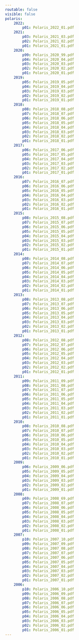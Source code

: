```yaml
---
routable: false
visible: false
polaris:
    2022:
        p01: Polaris_2022_01.pdf
    2021:
        p03: Polaris_2021_03.pdf
        p02: Polaris_2021_02.pdf
        p01: Polaris_2021_01.pdf
    2020:
        p99: Polaris_2020_99.pdf
        p04: Polaris_2020_04.pdf
        p03: Polaris_2020_03.pdf
        p02: Polaris_2020_02.pdf
        p01: Polaris_2020_01.pdf
    2019:
        p05: Polaris_2019_05.pdf
        p04: Polaris_2019_04.pdf
        p03: Polaris_2019_03.pdf
        p02: Polaris_2019_02.pdf
        p01: Polaris_2019_01.pdf
    2018:
        p08: Polaris_2018_08.pdf
        p07: Polaris_2018_07.pdf
        p06: Polaris_2018_06.pdf
        p05: Polaris_2018_05.pdf
        p04: Polaris_2018_04.pdf
        p03: Polaris_2018_03.pdf
        p02: Polaris_2018_02.pdf
        p01: Polaris_2018_01.pdf
    2017:
        p06: Polaris_2017_06.pdf
        p05: Polaris_2017_05.pdf
        p04: Polaris_2017_04.pdf
        p03: Polaris_2017_03.pdf
        p02: Polaris_2017_02.pdf
        p01: Polaris_2017_01.pdf
    2016:
        p07: Polaris_2016_07.pdf
        p06: Polaris_2016_06.pdf
        p05: Polaris_2016_05.pdf
        p04: Polaris_2016_04.pdf
        p03: Polaris_2016_03.pdf
        p02: Polaris_2016_02.pdf
        p01: Polaris_2016_01.pdf
    2015:
        p08: Polaris_2015_08.pdf
        p07: Polaris_2015_07.pdf
        p06: Polaris_2015_06.pdf
        p05: Polaris_2015_05.pdf
        p04: Polaris_2015_04.pdf
        p03: Polaris_2015_03.pdf
        p02: Polaris_2015_02.pdf
        p01: Polaris_2015_01.pdf
    2014:
        p08: Polaris_2014_08.pdf
        p07: Polaris_2014_07.pdf
        p06: Polaris_2014_06.pdf
        p05: Polaris_2014_05.pdf
        p04: Polaris_2014_04.pdf
        p03: Polaris_2014_03.pdf
        p02: Polaris_2014_02.pdf
        p01: Polaris_2014_01.pdf
    2013:
        p08: Polaris_2013_08.pdf
        p07: Polaris_2013_07.pdf
        p06: Polaris_2013_06.pdf
        p05: Polaris_2013_05.pdf
        p04: Polaris_2013_04.pdf
        p03: Polaris_2013_03.pdf
        p02: Polaris_2013_02.pdf
        p01: Polaris_2013_01.pdf
    2012:
        p08: Polaris_2012_08.pdf
        p07: Polaris_2012_07.pdf
        p06: Polaris_2012_06.pdf
        p05: Polaris_2012_05.pdf
        p04: Polaris_2012_04.pdf
        p03: Polaris_2012_03.pdf
        p02: Polaris_2012_02.pdf
        p01: Polaris_2012_01.pdf
    2011:
        p09: Polaris_2011_09.pdf
        p08: Polaris_2011_08.pdf
        p07: Polaris_2011_07.pdf
        p06: Polaris_2011_06.pdf
        p05: Polaris_2011_05.pdf
        p04: Polaris_2011_04.pdf
        p03: Polaris_2011_03.pdf
        p02: Polaris_2011_02.pdf
        p01: Polaris_2011_01.pdf
    2010:
        p08: Polaris_2010_08.pdf
        p07: Polaris_2010_07.pdf
        p06: Polaris_2010_06.pdf
        p05: Polaris_2010_05.pdf
        p04: Polaris_2010_04.pdf
        p03: Polaris_2010_03.pdf
        p02: Polaris_2010_02.pdf
        p01: Polaris_2010_01.pdf
    2009:
        p06: Polaris_2009_06.pdf
        p05: Polaris_2009_05.pdf
        p04: Polaris_2009_04.pdf
        p03: Polaris_2009_03.pdf
        p02: Polaris_2009_02.pdf
        p01: Polaris_2009_01.pdf
    2008:
        p69: Polaris_2008_69.pdf
        p07: Polaris_2008_07.pdf
        p06: Polaris_2008_06.pdf
        p05: Polaris_2008_05.pdf
        p04: Polaris_2008_04.pdf
        p03: Polaris_2008_03.pdf
        p02: Polaris_2008_02.pdf
        p01: Polaris_2008_01.pdf
    2007:
        p10: Polaris_2007_10.pdf
        p09: Polaris_2007_09.pdf
        p08: Polaris_2007_08.pdf
        p07: Polaris_2007_07.pdf
        p06: Polaris_2007_06.pdf
        p05: Polaris_2007_05.pdf
        p04: Polaris_2007_04.pdf
        p03: Polaris_2007_03.pdf
        p02: Polaris_2007_02.pdf
        p01: Polaris_2007_01.pdf
    2006:
        p10: Polaris_2006_10.pdf
        p09: Polaris_2006_09.pdf
        p08: Polaris_2006_08.pdf
        p07: Polaris_2006_07.pdf
        p06: Polaris_2006_06.pdf
        p05: Polaris_2006_05.pdf
        p04: Polaris_2006_04.pdf
        p03: Polaris_2006_03.pdf
        p02: Polaris_2006_02.pdf
        p01: Polaris_2006_01.pdf
---
```


